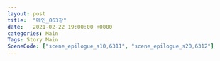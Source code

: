 ```yaml
---
layout: post
title:  "메인_063장"
date:   2021-02-22 19:00:00 +0000
categories: Main
Tags: Story Main
SceneCode: ["scene_epilogue_s10,6311", "scene_epilogue_s20,6312"]
---
```

